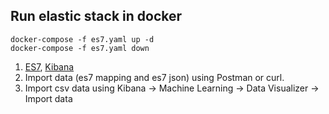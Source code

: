 ## Run elastic stack in docker
```shell script
docker-compose -f es7.yaml up -d
docker-compose -f es7.yaml down
```
1. [ES7](http://localhost:9200),  [Kibana](http://localhost:5601)
2. Import data (es7 mapping and es7 json) using Postman or curl.
3. Import csv data using Kibana -> Machine Learning -> Data Visualizer -> Import data
